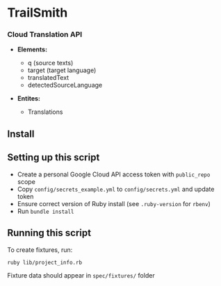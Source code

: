 # TrailSmith

### Cloud Translation API

- **Elements:**
    - q (source texts)
    - target (target language)
    - translatedText
    - detectedSourceLanguage

- **Entites:**
    - Translations

## Install

## Setting up this script

- Create a personal Google Cloud API access token with `public_repo` scope
- Copy `config/secrets_example.yml` to `config/secrets.yml` and update token
- Ensure correct version of Ruby install (see `.ruby-version` for `rbenv`)
- Run `bundle install`

## Running this script

To create fixtures, run:

```shell
ruby lib/project_info.rb
```

Fixture data should appear in `spec/fixtures/` folder

